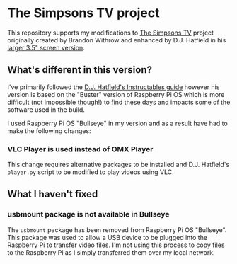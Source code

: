 # The Simpsons TV project

This repository supports my modifications to [The Simpsons TV](https://withrow.io/simpsons-tv-build-guide) project originally created by Brandon Withrow and enhanced by D.J. Hatfield in his [larger 3.5" screen version](https://www.instructables.com/The-Simpsons-TV-35-Screen-Version/).

## What's different in this version?

I've primarily followed the [D.J. Hatfield's Instructables guide](https://www.instructables.com/The-Simpsons-TV-35-Screen-Version/) however his version is based on the "Buster" version of Raspberry Pi OS which is more difficult (not impossible though!) to find these days and impacts some of the software used in the build.

I used Raspberry Pi OS "Bullseye" in my version and as a result have had to make the following changes:

### VLC Player is used instead of OMX Player

This change requires alternative packages to be installed and D.J. Hatfield's `player.py` script to be modified to play videos using VLC.

## What I haven't fixed

### usbmount package is not available in Bullseye

The `usbmount` package has been removed from Raspberry Pi OS "Bullseye". This package was used to allow a USB device to be plugged into the Raspberry Pi to transfer video files. I'm not using this process to copy files to the Raspberry Pi as I simply transferred them over my local network.
